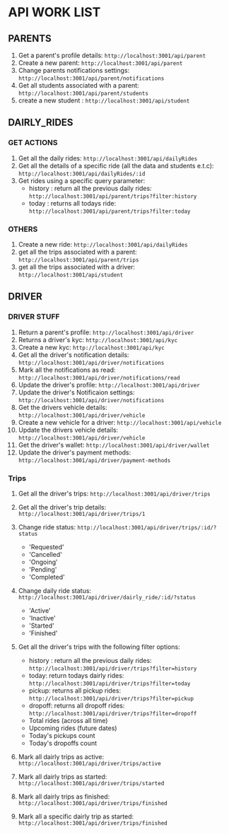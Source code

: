 # API WORK LIST

## PARENTS

1. Get a parent's profile details: `http://localhost:3001/api/parent`
2. Create a new parent: `http://localhost:3001/api/parent`
3. Change parents notifications settings: `http://localhost:3001/api/parent/notifications`
4. Get all students associated with a parent: `http://localhost:3001/api/parent/students`
5. create a new student : `http://localhost:3001/api/student`

## DAIRLY_RIDES

### GET ACTIONS

1. Get all the daily rides: `http://localhost:3001/api/dailyRides`
2. Get all the details of a specific ride (all the data and students e.t.c): `http://localhost:3001/api/dailyRides/:id`
3. Get rides using a specific query parameter:
   - history : return all the previous daily rides: `http://localhost:3001/api/parent/trips?filter:history`
   - today : returns all todays ride: `http://localhost:3001/api/parent/trips?filter:today`

### OTHERS

1. Create a new ride: `http://localhost:3001/api/dailyRides`
2. get all the trips associated with a parent: `http://localhost:3001/api/parent/trips`
3. get all the trips associated with a driver: `http://localhost:3001/api/student`

## DRIVER

### DRIVER STUFF

1. Return a parent's profile: `http://localhost:3001/api/driver`
2. Returns a driver's kyc: `http://localhost:3001/api/kyc`
3. Create a new kyc: `http://localhost:3001/api/kyc`
4. Get all the driver's notification details: `http://localhost:3001/api/driver/notifications`
5. Mark all the notifications as read: `http://localhost:3001/api/driver/notifications/read`
6. Update the driver's profile: `http://localhost:3001/api/driver`
7. Update the driver's Notificaion settings: `http://localhost:3001/api/driver/notifications`
8. Get the drivers vehicle details: `http://localhost:3001/api/driver/vehicle`
9. Create a new vehicle for a driver: `http://localhost:3001/api/vehicle`
10. Update the drivers vehicle details: `http://localhost:3001/api/driver/vehicle`
11. Get the driver's wallet: `http://localhost:3001/api/driver/wallet`
12. Update the driver's payment methods: `http://localhost:3001/api/driver/payment-methods`

### Trips

1. Get all the driver's trips: `http://localhost:3001/api/driver/trips`
2. Get all the driver's trip details: `http://localhost:3001/api/driver/trips/1`
3. Change ride status: `http://localhost:3001/api/driver/trips/:id/?status`
   - 'Requested'
   - 'Cancelled'
   - 'Ongoing'
   - 'Pending'
   - 'Completed'
4. Change daily ride status: `http://localhost:3001/api/driver/dairly_ride/:id/?status`
   - 'Active'
   - 'Inactive'
   - 'Started'
   - 'Finished'
5. Get all the driver's trips with the following filter options:
   - history : return all the previous daily rides: `http://localhost:3001/api/driver/trips?filter=history`
   - today: return todays dairly rides: `http://localhost:3001/api/driver/trips?filter=today`
   - pickup: returns all pickup rides: `http://localhost:3001/api/driver/trips?filter=pickup`
   - dropoff: returns all dropoff rides: `http://localhost:3001/api/driver/trips?filter=dropoff`
   - Total rides (across all time)
   - Upcoming rides (future dates)
   - Today's pickups count
   - Today's dropoffs count

6. Mark all dairly trips as active: `http://localhost:3001/api/driver/trips/active`
7. Mark all dairly trips as started: `http://localhost:3001/api/driver/trips/started`
8. Mark all dairly trips as finished: `http://localhost:3001/api/driver/trips/finished`
9. Mark all a specific dairly trip as started: `http://localhost:3001/api/driver/trips/finished`
